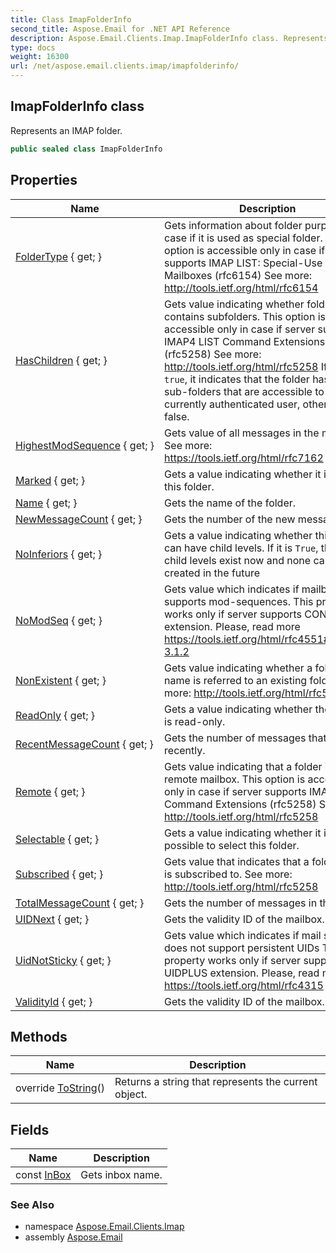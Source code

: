 ```yaml
---
title: Class ImapFolderInfo
second_title: Aspose.Email for .NET API Reference
description: Aspose.Email.Clients.Imap.ImapFolderInfo class. Represents an IMAP folder
type: docs
weight: 16300
url: /net/aspose.email.clients.imap/imapfolderinfo/
---
```

## ImapFolderInfo class

Represents an IMAP folder.

```csharp
public sealed class ImapFolderInfo
```

## Properties

| Name | Description |
| --- | --- |
| [FolderType](../../aspose.email.clients.imap/imapfolderinfo/foldertype/) { get; } | Gets information about folder purpose in case if it is used as special folder. This option is accessible only in case if server supports IMAP LIST: Special-Use Mailboxes (rfc6154) See more: http://tools.ietf.org/html/rfc6154 |
| [HasChildren](../../aspose.email.clients.imap/imapfolderinfo/haschildren/) { get; } | Gets value indicating whether folder contains subfolders. This option is accessible only in case if server supports IMAP4 LIST Command Extensions (rfc5258) See more: http://tools.ietf.org/html/rfc5258 If value is `true`, it indicates that the folder has child sub-folders that are accessible to the currently authenticated user, otherwise false. |
| [HighestModSequence](../../aspose.email.clients.imap/imapfolderinfo/highestmodsequence/) { get; } | Gets value of all messages in the mailbox. See more: https://tools.ietf.org/html/rfc7162 |
| [Marked](../../aspose.email.clients.imap/imapfolderinfo/marked/) { get; } | Gets a value indicating whether it is marked this folder. |
| [Name](../../aspose.email.clients.imap/imapfolderinfo/name/) { get; } | Gets the name of the folder. |
| [NewMessageCount](../../aspose.email.clients.imap/imapfolderinfo/newmessagecount/) { get; } | Gets the number of the new messages. |
| [NoInferiors](../../aspose.email.clients.imap/imapfolderinfo/noinferiors/) { get; } | Gets a value indicating whether this folder can have child levels. If it is `True`, then no child levels exist now and none can be created in the future |
| [NoModSeq](../../aspose.email.clients.imap/imapfolderinfo/nomodseq/) { get; } | Gets value which indicates if mailbox supports mod-sequences. This property works only if server supports CONDSTORE extension. Please, read more https://tools.ietf.org/html/rfc4551#section-3.1.2 |
| [NonExistent](../../aspose.email.clients.imap/imapfolderinfo/nonexistent/) { get; } | Gets value indicating whether a folder name is referred to an existing folder. See more: http://tools.ietf.org/html/rfc5258 |
| [ReadOnly](../../aspose.email.clients.imap/imapfolderinfo/readonly/) { get; } | Gets a value indicating whether the folder is read-only. |
| [RecentMessageCount](../../aspose.email.clients.imap/imapfolderinfo/recentmessagecount/) { get; } | Gets the number of messages that arrived recently. |
| [Remote](../../aspose.email.clients.imap/imapfolderinfo/remote/) { get; } | Gets value indicating that a folder is a remote mailbox. This option is accessible only in case if server supports IMAP4 LIST Command Extensions (rfc5258) See more: http://tools.ietf.org/html/rfc5258 |
| [Selectable](../../aspose.email.clients.imap/imapfolderinfo/selectable/) { get; } | Gets a value indicating whether it is possible to select this folder. |
| [Subscribed](../../aspose.email.clients.imap/imapfolderinfo/subscribed/) { get; } | Gets value that indicates that a folder name is subscribed to. See more: http://tools.ietf.org/html/rfc5258 |
| [TotalMessageCount](../../aspose.email.clients.imap/imapfolderinfo/totalmessagecount/) { get; } | Gets the number of messages in the folder. |
| [UIDNext](../../aspose.email.clients.imap/imapfolderinfo/uidnext/) { get; } | Gets the validity ID of the mailbox. |
| [UidNotSticky](../../aspose.email.clients.imap/imapfolderinfo/uidnotsticky/) { get; } | Gets value which indicates if mail store does not support persistent UIDs This property works only if server supports UIDPLUS extension. Please, read more https://tools.ietf.org/html/rfc4315 |
| [ValidityId](../../aspose.email.clients.imap/imapfolderinfo/validityid/) { get; } | Gets the validity ID of the mailbox. |

## Methods

| Name | Description |
| --- | --- |
| override [ToString](../../aspose.email.clients.imap/imapfolderinfo/tostring/)() | Returns a string that represents the current object. |

## Fields

| Name | Description |
| --- | --- |
| const [InBox](../../aspose.email.clients.imap/imapfolderinfo/inbox/) | Gets inbox name. |

### See Also

* namespace [Aspose.Email.Clients.Imap](../../aspose.email.clients.imap/)
* assembly [Aspose.Email](../../)


